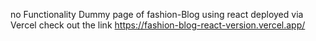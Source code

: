 no Functionality Dummy page of fashion-Blog using react 
deployed via Vercel 
check out the link https://fashion-blog-react-version.vercel.app/
